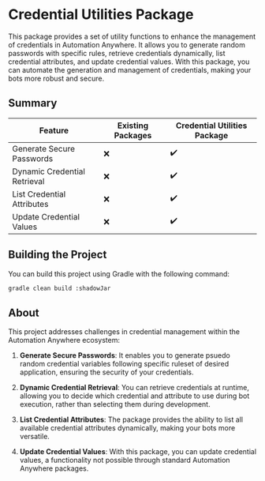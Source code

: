 # Credential Utilities Package

This package provides a set of utility functions to enhance the management of credentials in Automation Anywhere. It allows you to generate random passwords with specific rules, retrieve credentials dynamically, list credential attributes, and update credential values. With this package, you can automate the generation and management of credentials, making your bots more robust and secure.

## Summary

| Feature                        | Existing Packages| Credential Utilities Package |
|--------------------------------|----------|-----------------------------|
| Generate Secure Passwords      |   ❌    |   ✔️                        |
| Dynamic Credential Retrieval   |   ❌    |   ✔️                        |
| List Credential Attributes     |   ❌    |   ✔️                        |
| Update Credential Values       |   ❌    |   ✔️                        |

## Building the Project

You can build this project using Gradle with the following command:

```bash
gradle clean build :shadowJar
```

## About

This project addresses challenges in credential management within the Automation Anywhere ecosystem:

1. **Generate Secure Passwords**: It enables you to generate psuedo random credential variables following specific ruleset of desired application, ensuring the security of your credentials.

2. **Dynamic Credential Retrieval**: You can retrieve credentials at runtime, allowing you to decide which credential and attribute to use during bot execution, rather than selecting them during development.

3. **List Credential Attributes**: The package provides the ability to list all available credential attributes dynamically, making your bots more versatile.

4. **Update Credential Values**: With this package, you can update credential values, a functionality not possible through standard Automation Anywhere packages.
